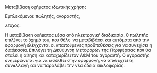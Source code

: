 Μεταβίβαση οχήματος ιδιωτικής χρήσης


Εμπλεκόμενοι: πωλητής, αγοραστής,


Στόχος:

Η μεταβίβαση οχήματος μέσα από ηλεκτρονική διαδικασία. 
Ο πωλητής επιλέγει το όχημά του, που θέλει να μεταβιβάσει και αυτόματα από την 
εφαρμογή ελέγχονται οι απαιτούμενες προϋποθέσεις για να συνεχίσει η διαδικασία. 
Επιλέγει τη Διεύθυνση Μεταφορών της Περιφέρειας που θα σταλεί η αίτηση και 
καταχωρίζει τον ΑΦΜ του αγοραστή. Ο αγοραστής ενημερώνεται για να εισέλθει στην 
εφαρμογή, να αποδεχτεί τη συναλλαγή και να παραλάβει την νέα άδεια κυκλοφορίας.
